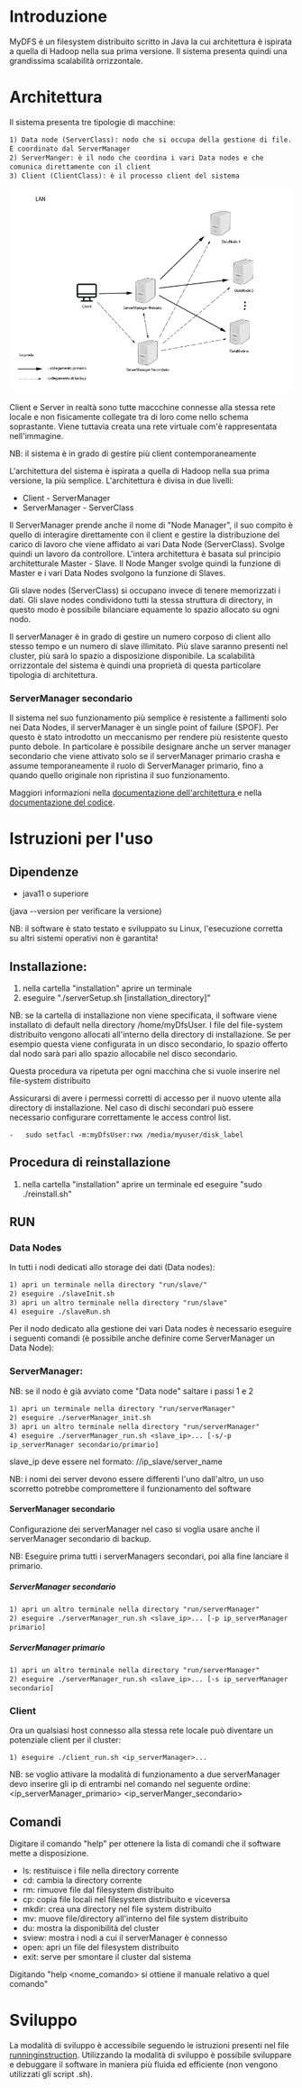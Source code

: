 # Introduzione

MyDFS è un filesystem distribuito scritto in Java la cui architettura è ispirata a quella di Hadoop nella sua prima versione. Il sistema presenta quindi una grandissima scalabilità orrizzontale.

# Architettura

Il sistema presenta tre tipologie di macchine:

	1) Data node (ServerClass): nodo che si occupa della gestione di file. È coordinato dal ServerManager
	2) ServerManger: è il nodo che coordina i vari Data nodes e che comunica direttamente con il client
	3) Client (ClientClass): è il processo client del sistema


![Alt text](./Img/ArchitetturaMyDFS.png)



Client e Server in realtà sono tutte maccchine connesse alla stessa rete locale e non fisicamente collegate tra di loro come nello schema soprastante.
Viene tuttavia creata una rete virtuale com'è rappresentata nell'immagine.

NB: il sistema è in grado di gestire più client contemporaneamente

  L'architettura del sistema è ispirata a quella di Hadoop nella sua prima versione, la più semplice.
 L'architettura è divisa in due livelli:
 <ul>
      <li>
         Client - ServerManager
      </li>
     <li>
         ServerManager - ServerClass
      </li>
  </ul>
  Il ServerManager prende anche il nome di "Node Manager", il suo compito è quello di interagire direttamente con il client
  e gestire la distribuzione del carico di lavoro che viene affidato ai vari Data Node (ServerClass). Svolge quindi un lavoro
 da controllore. L'intera architettura è basata sul principio architetturale Master - Slave. Il Node Manger svolge quindi la funzione di
 Master e i vari Data Nodes svolgono la funzione di Slaves.
  <p>
  Gli slave nodes (ServerClass) si occupano invece di tenere memorizzati i dati. Gli slave nodes condividono tutti la stessa
  struttura di directory, in questo modo è possibile bilanciare equamente lo spazio allocato su ogni nodo.
  </p>
 <p>
  Il serverManager è in grado di gestire un numero corposo di client allo stesso tempo e un numero di slave illimitato. Più slave
 saranno presenti nel cluster, più sarà lo spazio a disposizione disponibile. La scalabilità orrizzontale del sistema è quindi una proprietà
  di questa particolare tipologia di architettura.
  </p>




### ServerManager secondario

Il sistema nel suo funzionamento più semplice è resistente a fallimenti solo nei Data Nodes, il serverManager 
è un single point of failure (SPOF). Per questo è stato introdotto un meccanismo per rendere più resistente questo punto
debole. In particolare è possibile designare anche un server manager secondario che viene attivato solo se il serverManager 
primario crasha e assume temporaneamente il ruolo di ServerManager primario, fino a quando quello originale non ripristina il 
suo funzionamento.




Maggiori informazioni nella [documentazione dell'architettura ](./ArchitetturaMyDFS.pdf) e nella
[documentazione del codice](./Documentation/index.html).




# Istruzioni per l'uso

## Dipendenze

- java11 o superiore

(java --version per verificare la versione)

NB: il software è stato testato e sviluppato su Linux, l'esecuzione corretta su altri sistemi operativi non è garantita!

## Installazione:

1) nella cartella "installation" aprire un terminale
2) eseguire "./serverSetup.sh [installation_directory]"

NB: se la cartella di installazione non viene specificata, il software viene installato di default nella directory
/home/myDfsUser. I file del file-system distribuito vengono allocati all'interno della directory di installazione. Se per 
esempio questa viene configurata in un disco secondario, lo spazio offerto dal nodo sarà pari allo spazio allocabile nel disco secondario.
 

Questa procedura va ripetuta per ogni macchina che si vuole inserire nel file-system distribuito

Assicurarsi di avere i permessi corretti di accesso per il nuovo utente alla directory di installazione. 
Nel caso di dischi secondari può essere necessario configurare correttamente le access control list.

    -   sudo setfacl -m:myDfsUser:rwx /media/myuser/disk_label


## Procedura di reinstallazione

1) nella cartella "installation" aprire un terminale ed eseguire "sudo ./reinstall.sh"



## RUN


### Data Nodes

In tutti i nodi dedicati allo storage dei dati (Data nodes):

	1) apri un terminale nella directory "run/slave/"
	2) eseguire ./slaveInit.sh 
	3) apri un altro terminale nella directory "run/slave"
	4) eseguire ./slaveRun.sh




Per il nodo dedicato alla gestione dei vari Data nodes è necessario eseguire i seguenti comandi (è possibile anche definire come ServerManager un Data Node):

### ServerManager:

NB: se il nodo è già avviato come "Data node" saltare i passi 1 e 2


	1) apri un terminale nella directory "run/serverManager"
	2) eseguire ./serverManager_init.sh
	3) apri un altro terminale nella directory "run/serverManager"
	4) eseguire ./serverManager_run.sh <slave_ip>... [-s/-p ip_serverManager secondario/primario]

slave_ip deve essere nel formato:  //ip_slave/server_name

NB: i nomi dei server devono essere differenti l'uno dall'altro, un uso scorretto potrebbe compromettere il funzionamento del software

#### ServerManager secondario

Configurazione dei serverManager nel caso si voglia usare anche il serverManager secondario di backup.

NB: Eseguire prima tutti i serverManagers secondari, poi alla fine lanciare il primario.

##### ServerManager secondario

    1) apri un altro terminale nella directory "run/serverManager"
    2) eseguire ./serverManager_run.sh <slave_ip>... [-p ip_serverManager primario]
    
    
##### ServerManager primario

    1) apri un altro terminale nella directory "run/serverManager"
    2) eseguire ./serverManager_run.sh <slave_ip>... [-s ip_serverManager secondario]
    


### Client

Ora un qualsiasi host connesso alla stessa rete locale può diventare un potenziale client per il cluster:

	1) eseguire ./client_run.sh <ip_serverManager>...
	
NB: se voglio attivare la modalità di funzionamento a due serverManager devo inserire gli ip di entrambi nel 
comando nel seguente ordine: <ip_serverManager_primario> <ip_serverManger_secondario>
## Comandi

Digitare il comando "help" per ottenere la lista di comandi che il software mette a disposizione.

- ls: restituisce i file nella directory corrente
- cd: cambia la directory corrente
- rm: rimuove file dal filesystem distribuito
- cp: copia file locali nel filesystem distribuito e viceversa
- mkdir: crea una directory nel file system distribuito
- mv: muove file/directory all'interno del file system distribuito
- du: mostra la disponibilità del cluster
- sview: mostra i nodi a cui il serverManager è connesso
- open: apri un file del filesystem distribuito
- exit: serve per smontare il cluster dal sistema
  



Digitando "help <nome_comando> si ottiene il manuale relativo a quel comando"


# Sviluppo

La modalità di sviluppo è accessibile seguendo le istruzioni presenti nel file [runninginstruction](./src/runningInstruction.txt).
Utilizzando la modalità di sviluppo è possibile sviluppare e debuggare il software in maniera più fluida ed efficiente (non vengono utilizzati 
gli script .sh).
